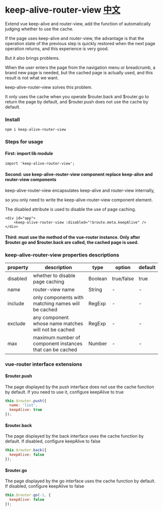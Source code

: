 # keep-alive-router-view  [中文](./README-CH.md)
Extend vue keep-alive and router-view, add the function of automatically judging whether to use the cache. 

If the page uses keep-alive and router-view, the advantage is that the operation state of the previous step is quickly restored when the next page operation returns, and this experience is very good. 

But it also brings problems. 

When the user enters the page from the navigation menu or breadcrumb, a brand new page is needed, but the cached page is actually used, and this result is not what we want. 

keep-alive-router-view solves this problem. 

It only uses the cache when you operate $router.back and $router.go to return the page by default, and $router.push does not use the cache by default.

### Install
```npm i keep-alive-router-view```

### Steps for usage

#### First: import lib module

```
import 'keep-alive-router-view';
```

#### Second: use keep-alive-router-view component replace keep-alive and router-view components

keep-alive-router-view encapsulates keep-alive and router-view internally, 

so you only need to write the keep-alive-router-view component element.

The disabled attribute is used to disable the use of page caching.

```
<div id="app">
    <keep-alive-router-view :disabled="!$route.meta.keepAlive" />
</div>
```

#### Third: must use the method of the vue-router instance. Only after $router.go and $router.back are called, the cached page is used.

### keep-alive-router-view properties descriptions

| property | description | type | option | default |
| --- | --- | --- | --- | --- |
| disabled | whether to disable page caching | Boolean  | true/false | true |
| name | router-view name | String  | - | - |
| include | only components with matching names will be cached | RegExp  | - | - |
| exclude | any component whose name matches will not be cached | RegExp  | - | - |
| max | maximum number of component instances that can be cached | Number  | - | - |


### vue-router interface extensions

#### $router.push

The page displayed by the push interface does not use the cache function by default. If you need to use it, configure keepAlive to true

```javascript
this.$router.push({
  name: 'list',
  keepAlive: true
});
```
#### $router.back

The page displayed by the back interface uses the cache function by default. If disabled, configure keepAlive to false

```javascript
this.$router.back({
  keepAlive: false
});
```

#### $router.go

The page displayed by the go interface uses the cache function by default. If disabled, configure keepAlive to false

```javascript
this.$router.go(-1, {
  keepAlive: false
});
```
